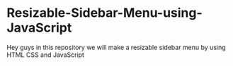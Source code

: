 # Resizable-Sidebar-Menu-using-JavaScript
Hey guys in this repository we will make a resizable sidebar menu by using HTML CSS and JavaScript
